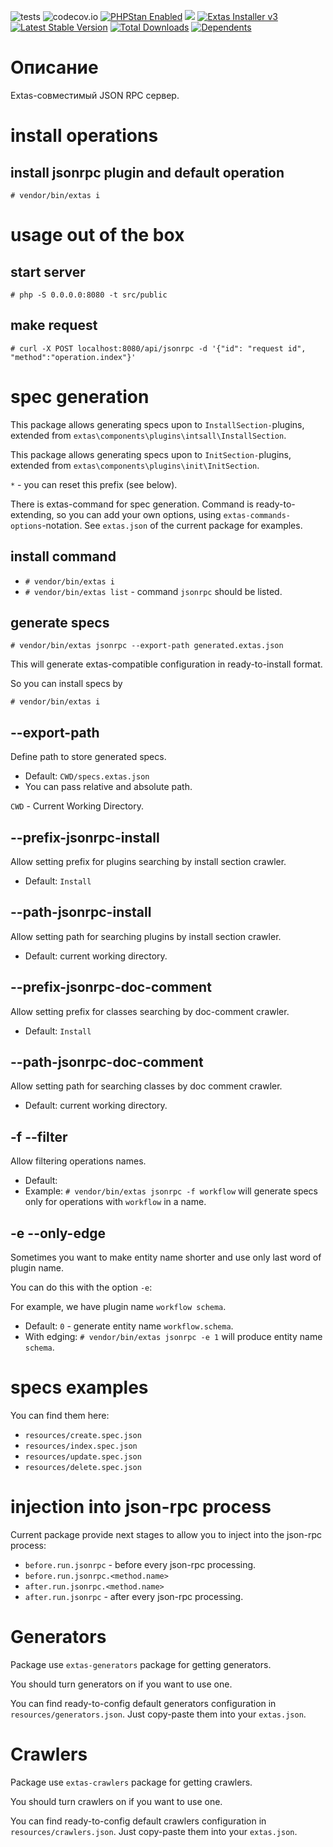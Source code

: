 ![tests](https://github.com/jeyroik/extas-jsonrpc/workflows/PHP%20Composer/badge.svg?branch=master&event=push)
![codecov.io](https://codecov.io/gh/jeyroik/extas-jsonrpc/coverage.svg?branch=master)
<a href="https://github.com/phpstan/phpstan"><img src="https://img.shields.io/badge/PHPStan-enabled-brightgreen.svg?style=flat" alt="PHPStan Enabled"></a> 
<a href="https://codeclimate.com/github/jeyroik/extas-jsonrpc/maintainability"><img src="https://api.codeclimate.com/v1/badges/5981e38afb0c2f62c78f/maintainability" /></a>
<a href="https://github.com/jeyroik/extas-installer/" title="Extas Installer v3"><img alt="Extas Installer v3" src="https://img.shields.io/badge/installer-v3-green"></a>
[![Latest Stable Version](https://poser.pugx.org/jeyroik/extas-jsonrpc/v)](//packagist.org/packages/jeyroik/extas-jsonrpc)
[![Total Downloads](https://poser.pugx.org/jeyroik/extas-jsonrpc/downloads)](//packagist.org/packages/jeyroik/extas-jsonrpc)
[![Dependents](https://poser.pugx.org/jeyroik/extas-jsonrpc/dependents)](//packagist.org/packages/jeyroik/extas-jsonrpc)

# Описание

Extas-совместимый JSON RPC сервер.

# install operations

## install jsonrpc plugin and default operation

`# vendor/bin/extas i`

# usage out of the box

## start server

`# php -S 0.0.0.0:8080 -t src/public`

## make request

`# curl -X POST localhost:8080/api/jsonrpc -d '{"id": "request id", "method":"operation.index"}'`

# spec generation

This package allows generating specs upon to `InstallSection-`plugins, extended from `extas\components\plugins\intsall\InstallSection`.

This package allows generating specs upon to `InitSection-`plugins, extended from `extas\components\plugins\init\InitSection`.

`*` - you can reset this prefix (see below).

There is extas-command for spec generation. Command is ready-to-extending, so you can add your own options, using `extas-commands-options`-notation. See `extas.json` of the current package for examples.

## install command

- `# vendor/bin/extas i`
- `# vendor/bin/extas list` - command `jsonrpc` should be listed.

## generate specs

`# vendor/bin/extas jsonrpc --export-path generated.extas.json`

This will generate extas-compatible configuration in ready-to-install format. 

So you can install specs by

`# vendor/bin/extas i`

## --export-path

Define path to store generated specs.
- Default: `CWD/specs.extas.json`
- You can pass relative and absolute path.

`CWD` - Current Working Directory.

## --prefix-jsonrpc-install

Allow setting prefix for plugins searching by install section crawler.

- Default: `Install`

## --path-jsonrpc-install

Allow setting path for searching plugins by install section crawler.

- Default: current working directory.

## --prefix-jsonrpc-doc-comment

Allow setting prefix for classes searching by doc-comment crawler.

- Default: `Install`

## --path-jsonrpc-doc-comment

Allow setting path for searching classes by doc comment crawler.

- Default: current working directory.

## -f --filter

Allow filtering operations names.

- Default: ` `
- Example: `# vendor/bin/extas jsonrpc -f workflow` will generate specs only for operations with `workflow` in a name.

## -e --only-edge

Sometimes you want to make entity name shorter and use only last word of plugin name. 

You can do this with the option `-e`:

For example, we have plugin name `workflow schema`.

- Default: `0` - generate entity name `workflow.schema`.
- With edging: `# vendor/bin/extas jsonrpc -e 1` will produce entity name `schema`.

# specs examples

You can find them here:
 
- `resources/create.spec.json`
- `resources/index.spec.json`
- `resources/update.spec.json`
- `resources/delete.spec.json`

# injection into json-rpc process

Current package provide next stages to allow you to inject into the json-rpc process:
- `before.run.jsonrpc` - before every json-rpc processing.
- `before.run.jsonrpc.<method.name>`
- `after.run.jsonrpc.<method.name>`
- `after.run.jsonrpc` - after every json-rpc processing. 

# Generators

Package use `extas-generators` package for getting generators.

You should turn generators on if you want to use one.

You can find ready-to-config default generators configuration in `resources/generators.json`. Just copy-paste them into your `extas.json`.

# Crawlers

Package use `extas-crawlers` package for getting crawlers.

You should turn crawlers on if you want to use one.

You can find ready-to-config default crawlers configuration in `resources/crawlers.json`. Just copy-paste them into your `extas.json`.